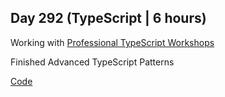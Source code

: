 ## Day 292 (TypeScript | 6 hours)

Working with [Professional TypeScript Workshops](https://www.totaltypescript.com/workshops)

Finished Advanced TypeScript Patterns

[Code](https://github.com/alexvyber/total-typescript-pro/tree/main/advanced-typeScript-patterns)

